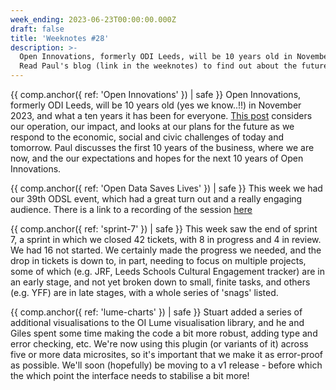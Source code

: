 ```yaml
---
week_ending: 2023-06-23T00:00:00.000Z
draft: false
title: 'Weeknotes #28'
description: >-
  Open Innovations, formerly ODI Leeds, will be 10 years old in November 2023. 
  Read Paul's blog (link in the weeknotes) to find out about the future of the business as we evolve.
---
```

{{ comp.anchor({ ref: 'Open Innovations' }) | safe }}
Open Innovations, formerly ODI Leeds, will be 10 years old (yes we know..!!) in November 2023, and what a ten years it has been for everyone. [This post](https://open-innovations.org/blog/2023-06-21-open-innovations-review) considers our operation, our impact, and looks at our plans for the future as we respond to the economic, social and civic challenges of today and tomorrow. Paul discusses the first 10 years of the business, where we are now, and the our expectations and hopes for the next 10 years of Open Innovations. 

{{ comp.anchor({ ref: 'Open Data Saves Lives' }) | safe }}
This week we had our 39th ODSL event, which had a great turn out and a really engaging audience. There is a link to a recording of the session [here](https://opendatasaveslives.org/events/session-39-virtual-wards)

{{ comp.anchor({ ref: 'sprint-7' }) | safe }}
This week saw the end of sprint 7, a sprint in which we closed 42 tickets, with 8 in progress and 4 in review. We had 16 not started. We certainly made the progress we needed, and the drop in tickets is down to, in part, needing to focus on multiple projects, some of which (e.g. JRF, Leeds Schools Cultural Engagement tracker) are in an early stage, and not yet broken down to small, finite tasks, and others (e.g. YFF) are in late stages, with a whole series of 'snags' listed.

{{ comp.anchor({ ref: 'lume-charts' }) | safe }}
Stuart added a series of additional visualisations to the OI Lume visualisation library, and he and Giles spent some time making the code a bit more robust, adding type and error checking, etc. We're now using this plugin (or variants of it) across five or more data microsites, so it's important that we make it as error-proof as possible. We'll soon (hopefully) be moving to a v1 release - before which the which point the interface needs to stabilise a bit more!

